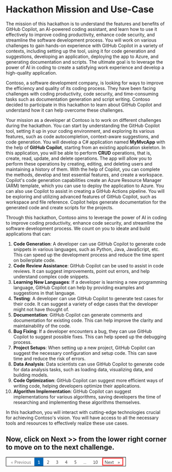 # Hackathon Mission and Use-Case

The mission of this hackathon is to understand the features and benefits of GitHub Copilot, an AI-powered coding assistant, and learn how to use it effectively to improve coding productivity, enhance code security, and streamline the software development process. You will work on various challenges to gain hands-on experience with GitHub Copilot in a variety of contexts, including setting up the tool, using it for code generation and suggestions, developing an application, deploying the app to Azure, and generating documentation and scripts. The ultimate goal is to leverage the power of AI in coding to create a satisfying work experience and develop a high-quality application.

Contoso, a software development company, is looking for ways to improve the efficiency and quality of its coding process. They have been facing challenges with coding productivity, code security, and time-consuming tasks such as documentation generation and script writing. Contoso decided to participate in this hackathon to learn about GitHub Copilot and understand how it can help overcome these challenges.

Your mission as a developer at Contoso is to work on different challenges during the hackathon. You can start by understanding the GitHub Copilot tool, setting it up in your coding environment, and exploring its various features, such as code autocompletion, context-aware suggestions, and code generation. You will develop a C# application named **MyMvcApp** with the help of **GitHub Copilot**,  starting from an existing application skeleton. In this application, you will be able to perform **CRUD** operations, that is, create, read, update, and delete operations. The app will allow you to perform these operations by creating, editing, and deleting users and maintaining a history of them. With the help of Copilot, you can complete the methods, develop and test essential features, and create a workspace. Copilot's code generation capabilities create an Azure Resource Manager (ARM) template, which you can use to deploy the application to Azure. You can also use Copilot to assist in creating a GitHub Actions pipeline. You will be exploring and utilizing advanced features of GitHub Copilot, such as workspace and file reference. Copilot helps generate documentation for the generated code and create scripts for the projects.

Through this hackathon, Contoso aims to leverage the power of AI in coding to improve coding productivity, enhance code security, and streamline the software development process. We count on you to ideate and build applications that can:

1. **Code Generation**: A developer can use GitHub Copilot to generate code snippets in various languages, such as Python, Java, JavaScript, etc. This can speed up the development process and reduce the time spent on boilerplate code.
2. **Code Review Assistance**: GitHub Copilot can be used to assist in code reviews. It can suggest improvements, point out errors, and help understand complex code snippets.
3. **Learning New Languages**: If a developer is learning a new programming language, GitHub Copilot can help by providing examples and suggestions in that language.
4. **Testing**: A developer can use GitHub Copilot to generate test cases for their code. It can suggest a variety of edge cases that the developer might not have thought of.
5. **Documentation**: GitHub Copilot can generate comments and documentation for existing code. This can help improve the clarity and maintainability of the code.
6. **Bug Fixing**: If a developer encounters a bug, they can use GitHub Copilot to suggest possible fixes. This can help speed up the debugging process.
7. **Project Setups**: When setting up a new project, GitHub Copilot can suggest the necessary configuration and setup code. This can save time and reduce the risk of errors.
8. **Data Analysis**: Data scientists can use GitHub Copilot to generate code for data analysis tasks, such as loading data, visualizing data, and building models.
9. **Code Optimization**: GitHub Copilot can suggest more efficient ways of writing code, helping developers optimize their applications.
10. **Algorithm Implementation**: GitHub Copilot can suggest implementations for various algorithms, saving developers the time of researching and implementing these algorithms themselves.

In this hackathon, you will interact with cutting-edge technologies crucial for achieving Contoso's vision. You will have access to all the necessary tools and resources to effectively realize these use cases.

## Now, click on Next >> from the lower right corner to move on to the next challenge.

   ![](../../media/next-page.png)
